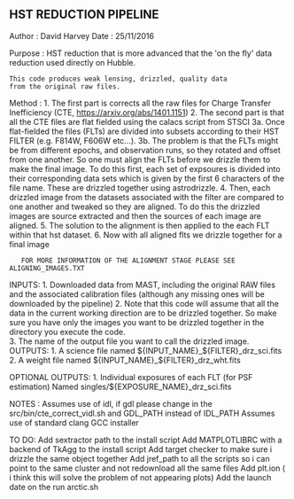 HST REDUCTION PIPELINE
----------------------

Author :  David Harvey
Date : 25/11/2016


Purpose :
	HST reduction that is more advanced that the 'on the fly'
	data reduction used directly on Hubble.

	This code produces weak lensing, drizzled, quality data
	from the original raw files.


Method :
       1. The first part is corrects all the raw files for 
       Charge Transfer Inefficiency (CTE, https://arxiv.org/abs/1401.1151)
       2. The second part is that all the CTE files are flat fielded using
       the calacs script from STSCI
       3a. Once flat-fielded the files (FLTs) are divided into subsets according
       to their HST FILTER (e.g. F814W, F606W etc...).
       3b. The problem is that the FLTs might be from different epochs, and 
       observation runs, so they rotated and offset from one another. So one
       must align the FLTs before we drizzle them to make the final image.
       To do this first, each set of expsoures is divided into their corresponding
       data sets which is given by the first 6 characters of the file name.
       These are drizzled together using astrodrizzle.
       4. Then, each drizzled image from the datasets associated with the filter
       are compared to one another and tweaked so they are aligned. To do
       this the drizzled images are source extracted and then the sources 
       of each image are aligned.
       5. The solution to the alignment is then applied to the each FLT
       within that hst dataset.
       6. Now with all aligned flts we drizzle together for a final image

       FOR MORE INFORMATION OF THE ALIGNMENT STAGE PLEASE SEE ALIGNING_IMAGES.TXT

INPUTS:
	1. Downloaded data from MAST, including the original RAW files 
	and the associated calibration files (although any missing ones
	will be downloaded by the pipeline)
	2. Note that this code will assume that all the data in the current
	working direction are to be drizzled together. 
	So make sure you have only the images you want to be drizzled together 
	in the directory you execute the code.	
	3. The name of the output file you want to call the drizzled image.
OUTPUTS:
	1. A science file named ${INPUT_NAME}_${FILTER}_drz_sci.fits
	2. A weight file named ${INPUT_NAME}_${FILTER}_drz_wht.fits

OPTIONAL OUTPUTS:
	1. Individual exposures of each FLT (for PSF estimation)
	   Named singles/${EXPOSURE_NAME}_drz_sci.fits
	
	
	
      
NOTES :
      Assumes use of idl, if gdl please change in the src/bin/cte_correct_vidl.sh and GDL_PATH instead of IDL_PATH
      Assumes use of standard clang GCC installer
      
TO DO:
   Add sextractor path to the install script
   Add MATPLOTLIBRC with a backend of TkAgg to the install script
   Add target checker to make sure i drizzle the same object together
   Add jref_path to all the scripts so i can point to the same cluster and not redownload all the same files
   Add plt.ion ( i think this will solve the problem of not appearing plots)
   Add the launch date on the run arctic.sh